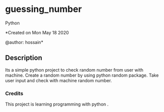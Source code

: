 # guessing_number
Python


*Created on Mon May 18 2020

@author: hossain*


## Description
Its a simple python project to check random number from user with machine. Create a random number by using python random package. Take user input and check with machine random number.


### Credits
This project is learning programming with  python . 
